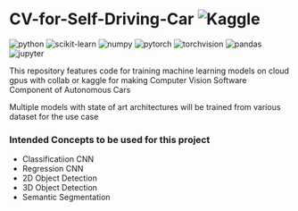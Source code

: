 # CV-for-Self-Driving-Car ![Kaggle](https://img.shields.io/badge/Kaggle-035a7d?style=for-the-badge&logo=kaggle&logoColor=white)


![python](https://img.shields.io/badge/-Python-3776AB?style=flat-square&logo=python&logoColor=white)
![scikit-learn](https://img.shields.io/badge/-scikit%20learn-F7931E?style=flat-square&logo=scikit-learn&logoColor=white)
![numpy](https://img.shields.io/badge/-NumPy-013243?style=flat-square&logo=NumPy&logoColor=white)
![pytorch](https://img.shields.io/badge/-PyTorch-FF6F00?style=flat-square&logo=PyTorch&logoColor=white)
![torchvision](https://img.shields.io/badge/-TorchVision-FF6F00?style=flat-square&logo=PyTorch&logoColor=white)
![pandas](https://img.shields.io/badge/-Pandas-150458?style=flat-square&logo=Pandas&logoColor=white)
![jupyter](https://img.shields.io/badge/-Jupyter-F37626?style=flat-square&logo=Jupyter&logoColor=white)


This repository features code for training machine learning models on cloud gpus with collab or kaggle for making Computer Vision Software Component of Autonomous Cars 

Multiple models with state of art architectures will be trained from various dataset for the use case

### Intended Concepts to be used for this project 

* Classificatiion CNN
* Regression CNN
* 2D Object Detection
* 3D Object Detection
* Semantic Segmentation 
